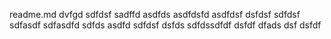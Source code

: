 readme.md
dvfgd
sdfdsf
sadffd
asdfds
asdfdsfd
asdfdsf
dsfdsf
sdfdsf
sdfasdf
sdfasdfd
sdfds
asdfd
sdfdsf
dsfds
sdfdssdfdf
dsfdf
dfads
dsf
dsfdf
